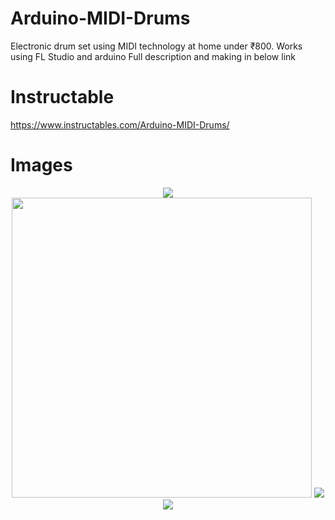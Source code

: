 # Arduino-MIDI-Drums
Electronic drum set using MIDI technology at home under ₹800.
Works using FL Studio and arduino
Full description and making in below link

# Instructable
https://www.instructables.com/Arduino-MIDI-Drums/

# Images

<p align ="center">
  <img src="https://github.com/shivali1203/Arduino-MIDI-Drums/blob/master/images/3.jpg"/><br>
  <img src="https://github.com/shivali1203/Arduino-MIDI-Drums/blob/master/images/2.png" width=480/>
  <img src="https://github.com/shivali1203/Arduino-MIDI-Drums/blob/master/images/4.png"/><br>
  <img src="https://github.com/shivali1203/Arduino-MIDI-Drums/blob/master/images/1.jpg"/><br>
</p>
